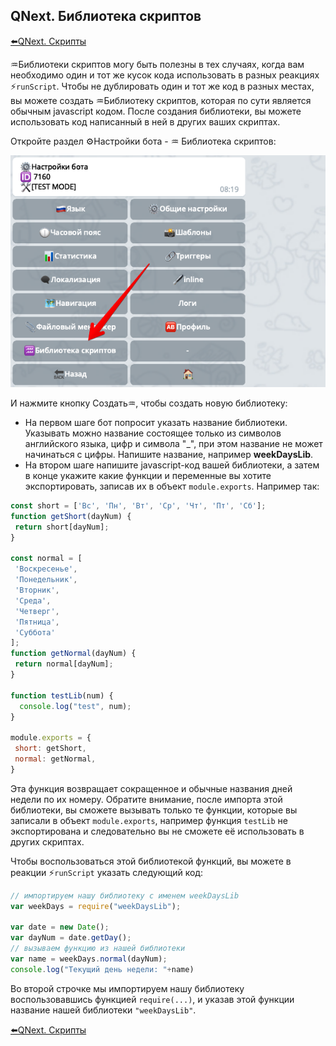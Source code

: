 ## QNext. Библиотека скриптов

[⬅️QNext. Скрипты](/docs-test/script)



♒️Библиотеки скриптов могу быть полезны в тех случаях, когда вам необходимо один и тот же кусок кода использовать в разных реакциях ⚡️`runScript`. Чтобы не дублировать один и тот же код в разных местах, вы можете создать ♒️Библиотеку скриптов, которая по сути является обычным javascript кодом. После создания библиотеки, вы можете использовать код написанный в ней в других ваших скриптах.



Откройте раздел ⚙️Настройки бота - ♒️ Библиотека скриптов:

![Библиотека скриптов qnext.](./1.png)

И нажмите кнопку Создать♒️, чтобы создать новую библиотеку:
* На первом шаге бот попросит указать название библиотеки. Указывать можно название состоящее только из символов английского языка, цифр и символа "_", при этом название не может начинаться с цифры. Напишите название, например **weekDaysLib**.
* На втором шаге напишите javascript-код вашей библиотеки, а затем в конце укажите какие функции и переменные вы хотите экспортировать, записав  их в объект `module.exports`. Например так:
```js 
const short = ['Вс', 'Пн', 'Вт', 'Ср', 'Чт', 'Пт', 'Сб'];
function getShort(dayNum) {
 return short[dayNum];
}

const normal = [
 'Воскресенье',
 'Понедельник',
 'Вторник',
 'Среда',
 'Четверг',
 'Пятница',
 'Суббота'
];
function getNormal(dayNum) {
 return normal[dayNum];
}

function testLib(num) {
  console.log("test", num);
}

module.exports = {
 short: getShort,
 normal: getNormal,
}
```

Эта функция возвращает сокращенное и обычные названия дней недели по их номеру. Обратите внимание, после импорта этой библиотеки, вы сможете вызывать только те функции, которые вы записали в объект `module.exports`, например функция `testLib` не экспортирована и следовательно вы не сможете её использовать в других скриптах.

Чтобы воспользоваться этой библиотекой функций, вы можете в реакции ⚡️`runScript` указать следующий код:
```js 
// импортируем нашу библиотеку с именем weekDaysLib
var weekDays = require("weekDaysLib");

var date = new Date();
var dayNum = date.getDay();
// вызываем функцию из нашей библиотеки
var name = weekDays.normal(dayNum);
console.log("Текущий день недели: "+name)
```

Во второй строчке мы импортируем нашу библиотеку воспользовавшись функцией  `require(...)`, и указав этой функции название нашей библиотеки `"weekDaysLib"`. 



[⬅️QNext. Скрипты](/docs-test/script)
  

